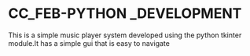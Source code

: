 # CC_FEB-PYTHON _DEVELOPMENT
 This is a simple  music player system developed using the python tkinter module.It has a simple gui that is easy to navigate
